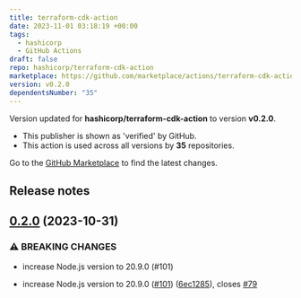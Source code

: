 ```yaml
---
title: terraform-cdk-action
date: 2023-11-01 03:18:19 +00:00
tags:
  - hashicorp
  - GitHub Actions
draft: false
repo: hashicorp/terraform-cdk-action
marketplace: https://github.com/marketplace/actions/terraform-cdk-action
version: v0.2.0
dependentsNumber: "35"
---
```



Version updated for **hashicorp/terraform-cdk-action** to version **v0.2.0**.
- This publisher is shown as 'verified' by GitHub.
- This action is used across all versions by **35** repositories.

Go to the [GitHub Marketplace](https://github.com/marketplace/actions/terraform-cdk-action) to find the latest changes.

## Release notes


## [0.2.0](https://github.com/hashicorp/terraform-cdk-action/compare/v0.1.46...v0.2.0) (2023-10-31)


### ⚠ BREAKING CHANGES

* increase Node.js version to 20.9.0 (#101)

* increase Node.js version to 20.9.0 ([#101](https://github.com/hashicorp/terraform-cdk-action/issues/101)) ([6ec1285](https://github.com/hashicorp/terraform-cdk-action/commit/6ec128587b096e193153cd0af586366d051d78e4)), closes [#79](https://github.com/hashicorp/terraform-cdk-action/issues/79)

